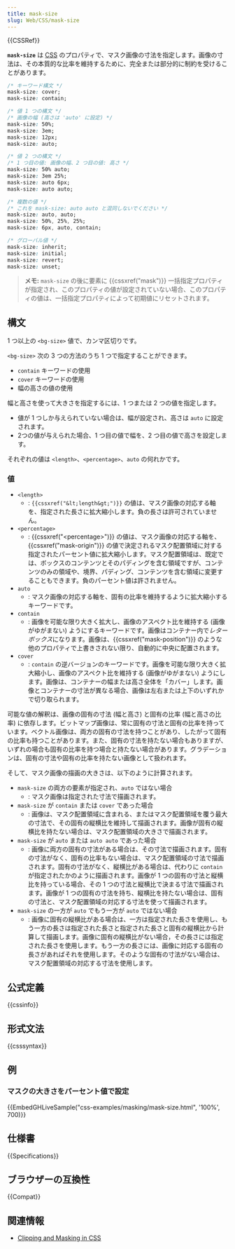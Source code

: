 ```yaml
---
title: mask-size
slug: Web/CSS/mask-size
---
```


{{CSSRef}}

**`mask-size`** は [CSS](/ja/docs/Web/CSS) のプロパティで、マスク画像の寸法を指定します。画像の寸法は、その本質的な比率を維持するために、完全または部分的に制約を受けることがあります。

```css
/* キーワード構文 */
mask-size: cover;
mask-size: contain;

/* 値 1 つの構文 */
/* 画像の幅 (高さは 'auto' に設定) */
mask-size: 50%;
mask-size: 3em;
mask-size: 12px;
mask-size: auto;

/* 値 2 つの構文 */
/* 1 つ目の値: 画像の幅、2 つ目の値: 高さ */
mask-size: 50% auto;
mask-size: 3em 25%;
mask-size: auto 6px;
mask-size: auto auto;

/* 複数の値 */
/* これを mask-size: auto auto と混同しないでください */
mask-size: auto, auto;
mask-size: 50%, 25%, 25%;
mask-size: 6px, auto, contain;

/* グローバル値 */
mask-size: inherit;
mask-size: initial;
mask-size: revert;
mask-size: unset;
```

> **メモ:** `mask-size` の後に要素に {{cssxref("mask")}} 一括指定プロパティが指定され、このプロパティの値が設定されていない場合、このプロパティの値は、一括指定プロパティによって初期値にリセットされます。

## 構文

1 つ以上の `<bg-size>` 値で、カンマ区切りです。

`<bg-size>` 次の 3 つの方法のうち 1 つで指定することができます。

- `contain` キーワードの使用
- `cover` キーワードの使用
- 幅の高さの値の使用

幅と高さを使って大きさを指定するには、1 つまたは 2 つの値を指定します。

- 値が 1 つしか与えられていない場合は、幅が設定され、高さは `auto` に設定されます。
- 2つの値が与えられた場合、1 つ目の値で幅を、2 つ目の値で高さを設定します。

それぞれの値は `<length>`、`<percentage>`、`auto` の何れかです。

### 値

- `<length>`
  - : `{{cssxref("&lt;length&gt;")}}` の値は、マスク画像の対応する軸を、指定された長さに拡大縮小します。負の長さは許可されていません。
- `<percentage>`
  - : {{cssxref("&lt;percentage&gt;")}} の値は、マスク画像の対応する軸を、{{cssxref("mask-origin")}} の値で決定されるマスク配置領域に対する指定されたパーセント値に拡大縮小します。マスク配置領域は、既定では、ボックスのコンテンツとそのパディングを含む領域ですが、コンテンツのみの領域や、境界、パディング、コンテンツを含む領域に変更することもできます。負のパーセント値は許されません。
- `auto`
  - : マスク画像の対応する軸を、固有の比率を維持するように拡大縮小するキーワードです。
- `contain`
  - : 画像を可能な限り大きく拡大し、画像のアスペクト比を維持する (画像がゆがまない) ようにするキーワードです。画像はコンテナー内で*レターボックス*になります。画像は、{{cssxref("mask-position")}} のような他のプロパティで上書きされない限り、自動的に中央に配置されます。
- `cover`
  - : `contain` の逆バージョンのキーワードです。画像を可能な限り大きく拡大縮小し、画像のアスペクト比を維持する (画像がゆがまない) ようにします。画像は、コンテナーの幅または高さ全体を「カバー」します。画像とコンテナーの寸法が異なる場合、画像は左右または上下のいずれかで切り取られます。

可能な値の解釈は、画像の固有の寸法 (幅と高さ) と固有の比率 (幅と高さの比率) に依存します。ビットマップ画像は、常に固有の寸法と固有の比率を持っています。ベクトル画像は、両方の固有の寸法を持つことがあり、したがって固有の比率も持つことがあります。また、固有の寸法を持たない場合もありますが、いずれの場合も固有の比率を持つ場合と持たない場合があります。グラデーションは、固有の寸法や固有の比率を持たない画像として扱われます。

そして、マスク画像の描画の大きさは、以下のように計算されます。

- `mask-size` の両方の要素が指定され、`auto` ではない場合
  - : マスク画像は指定された寸法で描画されます。
- `mask-size` が `contain` または `cover` であった場合
  - : 画像は、マスク配置領域に含まれる、またはマスク配置領域を覆う最大の寸法で、その固有の縦横比を維持して描画されます。画像が固有の縦横比を持たない場合は、マスク配置領域の大きさで描画されます。
- `mask-size` が `auto` または `auto auto` であった場合
  - : 画像に両方の固有の寸法がある場合は、その寸法で描画されます。固有の寸法がなく、固有の比率もない場合は、マスク配置領域の寸法で描画されます。固有の寸法がなく、縦横比がある場合は、代わりに `contain` が指定されたかのように描画されます。画像が 1 つの固有の寸法と縦横比を持っている場合、その 1 つの寸法と縦横比で決まる寸法で描画されます。画像が 1 つの固有の寸法を持ち、縦横比を持たない場合は、固有の寸法と、マスク配置領域の対応する寸法を使って描画されます。
- `mask-size` の一方が `auto` でもう一方が `auto` ではない場合
  - : 画像に固有の縦横比がある場合は、一方は指定された長さを使用し、もう一方の長さは指定された長さと指定された長さと固有の縦横比から計算して描画します。画像に固有の縦横比がない場合，その長さには指定された長さを使用します。もう一方の長さには、画像に対応する固有の長さがあればそれを使用します。そのような固有の寸法がない場合は、マスク配置領域の対応する寸法を使用します。

## 公式定義

{{cssinfo}}

## 形式文法

{{csssyntax}}

## 例

### マスクの大きさをパーセント値で設定

{{EmbedGHLiveSample("css-examples/masking/mask-size.html", '100%', 700)}}

## 仕様書

{{Specifications}}

## ブラウザーの互換性

{{Compat}}

## 関連情報

- [Clipping and Masking in CSS](https://css-tricks.com/clipping-masking-css/)
